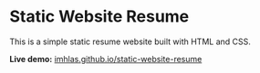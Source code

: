 # Static Website Resume  

This is a simple static resume website built with HTML and CSS.  

 **Live demo:** [imhlas.github.io/static-website-resume](https://imhlas.github.io/static-website-resume)  

